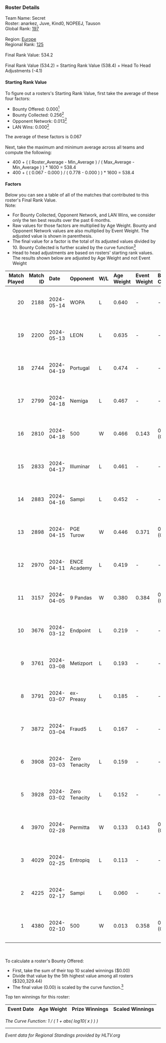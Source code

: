 ### Roster Details<br />
Team Name: Secret<br />
Roster: anarkez, Juve, Kind0, NOPEEJ, Tauson<br />
Global Rank: [197](../standings_global.md)<br />
<br />
Region: [Europe]( ../standings_europe.md)<br />
Regional Rank: [125]( ../standings_europe.md)<br />
<br />
Final Rank Value:  534.2<br />
<br />
Final Rank Value (534.2) = Starting Rank Value (538.4) + Head To Head Adjustments (-4.1)<br />

#### Starting Rank Value<br />
To figure out a rosters's Starting Rank Value, first take the average of these four factors:<br />
- Bounty Offered: 0.000[<sup>1</sup>](#table2)
- Bounty Collected: 0.256[<sup>2</sup>](#table1)
- Opponent Network: 0.013[<sup>2</sup>](#table1)
- LAN Wins: 0.000[<sup>2</sup>](#table1)

The average of these factors is 0.067<br />
<br />
Next, take the maximum and minimum average across all teams and compute the following:<br />
- 400 + ( ( Roster_Average - Min_Average ) / ( Max_Average - Min_Average ) ) * 1600 = 538.4
- 400 + ( ( 0.067 - 0.000 ) / ( 0.778 - 0.000 ) ) * 1600 = 538.4


#### Factors<br />
Below you can see a table of all of the matches that contributed to this roster's Final Rank Value.<br />
Note:<br />

- For Bounty Collected, Opponent Network, and LAN Wins, we consider only the ten best results over the past 6 months.
- Raw values for those factors are multiplied by Age Weight. Bounty and Opponent Network values are also multiplied by Event Weight. The adjusted value is shown in parenthesis.
- The final value for a factor is the total of its adjusted values divided by 10. Bounty Collected is further scaled by the curve function[<sup>3</sup>](#curveFunction)
- Head to head adjustments are based on rosters' starting rank values. The results shown below are adjusted by Age Weight and not Event Weight
<span id="table1"></span><br />


| Match Played | Match ID | Date       | Opponent      | W/L | Age Weight | Event Weight | Bounty Collected | Opponent Network | LAN Wins  | H2H Adj. | Roster                                 |
| -: | -: | :- | :- | :- | :- | :- | :- | :- | :- | -: | :- |
|           20 |     2188 | 2024-05-14 | WOPA          | L   | 0.640      | -            | -                | -                | -         |    -7.81 | anarkez, Juve, Kind0, NOPEEJ, Tauson   |
|           19 |     2200 | 2024-05-13 | LEON          | L   | 0.635      | -            | -                | -                | -         |    -6.17 | anarkez, Juve, Kind0, NOPEEJ, Tauson   |
|           18 |     2744 | 2024-04-19 | Portugal      | L   | 0.474      | -            | -                | -                | -         |    -4.79 | anarkez, Kind0, Maze, NOPEEJ, Tauson   |
|           17 |     2799 | 2024-04-18 | Nemiga        | L   | 0.467      | -            | -                | -                | -         |    -0.47 | anarkez, Kind0, Maze, NOPEEJ, Tauson   |
|           16 |     2810 | 2024-04-18 | 500           | W   | 0.466      | 0.143        | 0.001 (0.000)    | 0.090 (0.006)    | 0 (0.000) |    10.96 | anarkez, Kind0, Maze, NOPEEJ, Tauson   |
|           15 |     2833 | 2024-04-17 | Illuminar     | L   | 0.461      | -            | -                | -                | -         |    -7.87 | anarkez, Kind0, Maze, NOPEEJ, Tauson   |
|           14 |     2883 | 2024-04-16 | Sampi         | L   | 0.452      | -            | -                | -                | -         |    -1.71 | anarkez, Kind0, Maze, NOPEEJ, Tauson   |
|           13 |     2898 | 2024-04-15 | PGE Turow     | W   | 0.446      | 0.371        | 0.001 (0.000)    | 0.018 (0.003)    | 0 (0.000) |     9.08 | anarkez, Kind0, Maze, NOPEEJ, Tauson   |
|           12 |     2970 | 2024-04-11 | ENCE Academy  | L   | 0.419      | -            | -                | -                | -         |    -3.69 | anarkez, Kind0, Maze, NOPEEJ, Tauson   |
|           11 |     3157 | 2024-04-05 | 9 Pandas      | W   | 0.380      | 0.384        | 0.081 (0.012)    | 0.700 (0.102)    | 0 (0.000) |    11.16 | anarkez, Kind0, Maze, NOPEEJ, Tauson   |
|           10 |     3676 | 2024-03-12 | Endpoint      | L   | 0.219      | -            | -                | -                | -         |    -0.85 | anarkez, Kind0, Maze, NOPEEJ, Tauson   |
|            9 |     3761 | 2024-03-08 | Metizport     | L   | 0.193      | -            | -                | -                | -         |    -0.67 | anarkez, innocent, Kind0, Maze, Tauson |
|            8 |     3791 | 2024-03-07 | ex-Preasy     | L   | 0.185      | -            | -                | -                | -         |    -1.15 | anarkez, innocent, Kind0, Maze, Tauson |
|            7 |     3872 | 2024-03-04 | Fraud5        | L   | 0.167      | -            | -                | -                | -         |    -1.86 | anarkez, innocent, Kind0, Maze, Tauson |
|            6 |     3908 | 2024-03-03 | Zero Tenacity | L   | 0.159      | -            | -                | -                | -         |    -0.21 | anarkez, innocent, Kind0, Maze, Tauson |
|            5 |     3928 | 2024-03-02 | Zero Tenacity | L   | 0.152      | -            | -                | -                | -         |    -0.20 | anarkez, innocent, Kind0, Maze, Tauson |
|            4 |     3970 | 2024-02-28 | Permitta      | W   | 0.133      | 0.143        | 0.023 (0.000)    | 0.919 (0.017)    | 0 (0.000) |     3.85 | anarkez, innocent, Kind0, Maze, Tauson |
|            3 |     4029 | 2024-02-25 | Entropiq      | L   | 0.113      | -            | -                | -                | -         |    -1.75 | anarkez, innocent, Kind0, Maze, Tauson |
|            2 |     4225 | 2024-02-17 | Sampi         | L   | 0.060      | -            | -                | -                | -         |    -0.23 | anarkez, innocent, Kind0, Maze, Tauson |
|            1 |     4380 | 2024-02-10 | 500           | W   | 0.013      | 0.358        | 0.001 (0.000)    | 0.090 (0.000)    | 0 (0.000) |     0.29 | anarkez, innocent, Kind0, Maze, Tauson |

<br />
<span id="table2"></span><br />
To calculate a roster's Bounty Offered:<br />

- First, take the sum of their top 10 scaled winnings ($0.00)
- Divide that value by the 5th highest value among all rosters ($320,329.44)
- The final value (0.00) is scaled by the curve function.[<sup>3</sup>](#curveFunction)

Top ten winnings for this roster:<br />

| Event Date | Age Weight | Prize Winnings | Scaled Winnings |
| :- | -: | :- | :- |


<span id="curveFunction"></span>_The Curve Function: 1 / ( 1 + abs( log10( x ) ) )_<br />

---
_Event data for Regional Standings provided by HLTV.org_<br />
